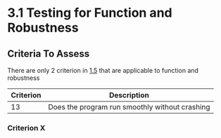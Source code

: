# 3.1 Testing for Function and Robustness

## Criteria To Assess

There are only 2 criterion in [1.5](../analysis/1.5-success-criteria.md) that are applicable to function and robustness

| Criterion | Description                                    |
| --------- | ---------------------------------------------- |
| 13        | Does the program run smoothly without crashing |

### Criterion X


